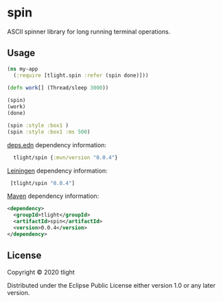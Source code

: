 # spin

ASCII spinner library for long running terminal operations.

## Usage

```clj
(ns my-app
  (:require [tlight.spin :refer (spin done)]))
  
(defn work[] (Thread/sleep 3000))

(spin)
(work)
(done)
```

```clj
(spin :style :box1 )
(spin :style :box1 :ms 500)
```

[deps.edn](https://clojure.org/reference/deps_and_cli) dependency information:

```clj
  tlight/spin {:mvn/version "0.0.4"}
  ```

[Leiningen](https://github.com/technomancy/leiningen) dependency information:

```clj
 [tlight/spin "0.0.4"]
```

[Maven](http://maven.apache.org/) dependency information:

```xml
<dependency>
  <groupId>tlight</groupId>
  <artifactId>spin</artifactId>
  <version>0.0.4</version>
</dependency>
```

## License

Copyright © 2020 tlight

Distributed under the Eclipse Public License either version 1.0 or any later version.
